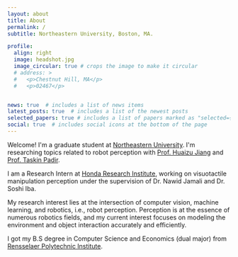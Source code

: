 ```yaml
---
layout: about
title: About
permalink: /
subtitle: Northeastern University, Boston, MA.

profile:
  align: right
  image: headshot.jpg
  image_circular: true # crops the image to make it circular
  # address: >
  #   <p>Chestnut Hill, MA</p>
  #   <p>02467</p>


news: true  # includes a list of news items
latest_posts: true  # includes a list of the newest posts
selected_papers: true # includes a list of papers marked as "selected={true}"
social: true  # includes social icons at the bottom of the page
---
```


Welcome! I'm a graduate student at [Northeastern University](https://northeastern.edu). I'm researching topics related to robot perception with [Prof. Huaizu Jiang](https://jianghz.me/) and [Prof. Taskin Padir](https://robot.neu.edu/).

I am a Research Intern at <a href="https://usa.honda-ri.com/">Honda Research Institute</a>, working on visuotactile manipulation perception under the supervision of Dr. Nawid Jamali and Dr. Soshi Iba.

My research interest lies at the intersection of computer vision, machine learning, and robotics, i.e., robot perception. Perception is at the essence of numerous robotics fields, and my current interest focuses on modeling the environment and object interaction accurately and efficiently.

I got my B.S degree in Computer Science and Economics (dual major) from [Rensselaer Polytechnic Institute](https://rpi.edu/).